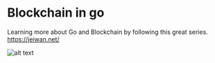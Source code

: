 # Blockchain in go
Learning more about Go and Blockchain by following this great series. https://jeiwan.net/

![alt text](https://encrypted-tbn0.gstatic.com/images?q=tbn:ANd9GcSdZUrc_jkCKOtPyIqtwCfWtB22rBEkcuy1Ww&usqp=CAU)
